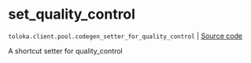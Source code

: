 # set_quality_control
`toloka.client.pool.codegen_setter_for_quality_control` | [Source code](https://github.com/Toloka/toloka-kit/blob/v1.2.3/src/client/pool/__init__.py#L0)

A shortcut setter for quality_control

